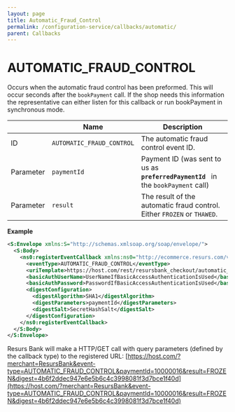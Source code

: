 ```yaml
---
layout: page
title: Automatic_Fraud_Control
permalink: /configuration-service/callbacks/automatic/
parent: Callbacks
---
```


# AUTOMATIC_FRAUD_CONTROL 
Occurs when the automatic fraud control has been preformed. This will
occur seconds after the `bookPayment` call.
If the shop needs this information the representative can either listen
for this callback or run bookPayment in synchronous mode.
  
|           | Name                      | Description                                                                            |
|-----------|---------------------------|----------------------------------------------------------------------------------------|
| ID        | `AUTOMATIC_FRAUD_CONTROL` | The automatic fraud control event ID.                                                  |
| Parameter | `paymentId`               | Payment ID (was sent to us as` `**`preferredPaymentId`**` ` in the `bookPayment` call) |
| Parameter | `result`                  | The result of the automatic fraud control. Either `FROZEN` or `THAWED`.                |
  
**Example**

```xml
<S:Envelope xmlns:S="http://schemas.xmlsoap.org/soap/envelope/">
  <S:Body>
    <ns0:registerEventCallback xmlns:ns0="http://ecommerce.resurs.com/v4/msg/configuration" xmlns:ns1="http://ecommerce.resurs.com/v4/msg/exception">
      <eventType>AUTOMATIC_FRAUD_CONTROL</eventType>
      <uriTemplate>https://host.com/rest/resursbank_checkout/automatic_fraud_control/paymentId/{paymentId}/result/{result}/digest/{digest}</uriTemplate>
      <basicAuthUserName>UserNameIfBasicAccessAuthenticationIsUsed</basicAuthUserName>
      <basicAuthPassword>PasswordIfBasicAccessAuthenticationIsUsed</basicAuthPassword>
      <digestConfiguration>
        <digestAlgorithm>SHA1</digestAlgorithm>
        <digestParameters>paymentId</digestParameters>
        <digestSalt>SecretHashSalt</digestSalt>
      </digestConfiguration>
    </ns0:registerEventCallback>
  </S:Body>
</S:Envelope>
```

Resurs Bank will make a HTTP/GET call with query parameters (defined by
the callback type) to the
registered URL: [https://host.com/?merchant=ResursBank&event-type=AUTOMATIC_FRAUD_CONTROL&paymentId=10000016&result=FROZEN&digest=4b6f2ddec947e6e5b6c4c3998081f3d7bce1f40d](https://host.com/?merchant=ResursBank&event-type=AUTOMATIC_FRAUD_CONTROL&paymentId=10000016&result=FROZEN&digest=4b6f2ddec947e6e5b6c4c3998081f3d7bce1f40d)
  
